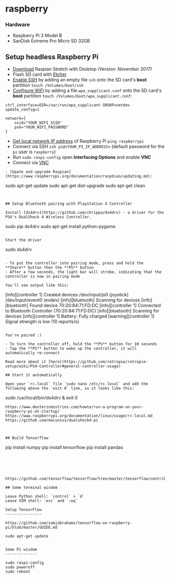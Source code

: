 # raspberry

### Hardware

- Raspberry Pi 3 Model B
- SanDisk Extreme Pro Micro SD 32GB

## Setup headless Raspberry Pi

- [Download](https://www.raspberrypi.org/downloads/raspbian/) Raspian Stretch with Desktop *(Version: November 2017)*
- Flash SD card with [Etcher](https://etcher.io/)
- [Enable SSH](https://www.raspberrypi.org/documentation/remote-access/ssh/) by adding an empty file `ssh` onto the SD card's **boot** partition `touch /Volumes/boot/ssh`
- [Configure WiFi](https://raspberrypi.stackexchange.com/a/37921) by adding a file `wpa_supplicant.conf` onto the SD card's **boot** partition `touch /Volumes/boot/wpa_supplicant.conf`:
```
ctrl_interface=DIR=/var/run/wpa_supplicant GROUP=netdev
update_config=1

network={
    ssid="YOUR_WIFI_SSID"
    psk="YOUR_WIFI_PASSWORD"
}
```
- [Get local network IP address](https://raspberrypi.stackexchange.com/q/13936/80323) of Raspberry Pi `ping raspberrypi`
- Connect via SSH `ssh pi@<YOUR_PI_IP_ADDRESS>` (default password for the `pi` user is `raspberry`)
- Run `sudo raspi-config` open **Interfacing Options** and enable **VNC**
- Connect via [VNC](https://www.realvnc.com/en/connect/download/viewer/)
```
- [Upate and upgrade Raspian](https://www.raspberrypi.org/documentation/raspbian/updating.md):
```
sudo apt-get update
sudo apt-get dist-upgrade
sudo apt-get clean
```


## Setup Bluetooth pairing with Playstation 4 Controller

Install [ds4drv](https://github.com/chrippa/ds4drv) - a driver for the PS4's DualShock 4 Wireless Controller.

```
sudo pip ds4drv
sudo apt-get install python-pygame
```

Start the driver

```
sudo ds4drv
```

- To put the controller into pairing mode, press and hold the **Share** button then the **PS** button
- After a few seconds, the light bar will strobe, indicating that the controller is now in pairing mode

You'll see output like this:

```
[info][controller 1] Created devices /dev/input/js0 (joystick) /dev/input/event0 (evdev)
[info][bluetooth] Scanning for devices
[info][bluetooth] Found device 70:20:84:71:FD:DC
[info][controller 1] Connected to Bluetooth Controller (70:20:84:71:FD:DC)
[info][bluetooth] Scanning for devices
[info][controller 1] Battery: Fully charged
[warning][controller 1] Signal strength is low (10 reports/s)
```

You're paired :)

- To turn the controller off, hold the **PS** button for 10 seconds
- Tap the **PS** button to wake up the controller, it will automatically re-connect

Read more about it [here](https://github.com/retropie/retropie-setup/wiki/PS4-Controller#general-controller-usage)

## Start it automatically

Open your `rc.local` file `sudo nano /etc/rc.local` and add the following above the `exit 0` line, so it looks like this:

```
sudo /usr/local/bin/ds4drv &
exit 0
```
https://www.dexterindustries.com/howto/run-a-program-on-your-raspberry-pi-at-startup/
https://www.raspberrypi.org/documentation/linux/usage/rc-local.md
https://github.com/macunixs/dualshock4-pi



## Build Tensorflow

```
pip install numpy
pip install tensorflow
pip install pandas
```





https://github.com/tensorflow/tensorflow/tree/master/tensorflow/contrib/makefile

## Some terminal wisdom

Leave Python shell: `control` + `d`
Leave VIM shell: `esc` and `:wq`

Setup TensorFlow
----------------

https://github.com/samjabrahams/tensorflow-on-raspberry-pi/blob/master/GUIDE.md

sudo apt-get update


Some Pi wisdom
--------------

sudo raspi-config
sudo poweroff
sudo reboot

